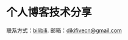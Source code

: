 # 个人博客技术分享
联系方式：[bilibili](https://space.bilibili.com/32039719?spm_id_from=333.1007.0.0).
邮箱：[dikifivecn@gmail.com](mailto:dikifivecn@gmail.com)
